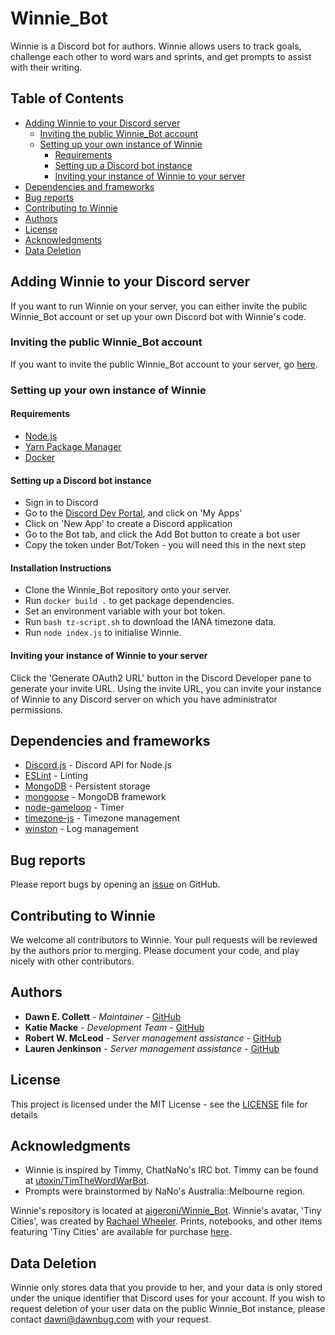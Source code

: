 # Winnie_Bot

Winnie is a Discord bot for authors.  Winnie allows users to track goals, challenge each other to word wars and sprints, and get prompts to assist with their writing.

## Table of Contents

* [Adding Winnie to your Discord server](#adding-winnie-to-your-discord-server)
  * [Inviting the public Winnie_Bot account](#inviting-the-public-winnie-bot-account)
  * [Setting up your own instance of Winnie](#setting-up-your-own-instance-of-winnie)
    * [Requirements](#requirements)
    * [Setting up a Discord bot instance](#setting-up-a-discord-bot-instance)
    * [Inviting your instance of Winnie to your server](#inviting-your-instance-of-winnie-to-your-server)
* [Dependencies and frameworks](#Dependencies-and-frameworks)
* [Bug reports](#bug-reports)
* [Contributing to Winnie](#contributing-to-winnie)
* [Authors](#authors)
* [License](#license)
* [Acknowledgments](#acknowledgments)
* [Data Deletion](#data-deletion)

## Adding Winnie to your Discord server

If you want to run Winnie on your server, you can either invite the public Winnie_Bot account or set up your own Discord bot with Winnie's code.

### Inviting the public Winnie_Bot account

If you want to invite the public Winnie_Bot account to your server, go [here](https://discordapp.com/api/oauth2/authorize?client_id=386676183791829002&permissions=0&scope=bot).

### Setting up your own instance of Winnie

#### Requirements

* [Node.js](https://nodejs.org/en/)
* [Yarn Package Manager](https://yarnpkg.com/)
* [Docker](https://www.docker.com/)

#### Setting up a Discord bot instance

* Sign in to Discord
* Go to the [Discord Dev Portal](https://discordapp.com/developers/), and click on 'My Apps'
* Click on 'New App' to create a Discord application
* Go to the Bot tab, and click the Add Bot button to create a bot user
* Copy the token under Bot/Token - you will need this in the next step

#### Installation Instructions

* Clone the Winnie_Bot repository onto your server.
* Run `docker build .` to get package dependencies.
* Set an environment variable with your bot token.
* Run `bash tz-script.sh` to download the IANA timezone data.
* Run `node index.js` to initialise Winnie.

#### Inviting your instance of Winnie to your server

Click the 'Generate OAuth2 URL' button in the Discord Developer pane to generate your invite URL.  Using the invite URL, you can invite your instance of Winnie to any Discord server on which you have administrator permissions.

## Dependencies and frameworks

* [Discord.js](https://discord.js.org) - Discord API for Node.js
* [ESLint](https://eslint.org/) - Linting
* [MongoDB](https://www.mongodb.com/) - Persistent storage
* [mongoose](http://mongoosejs.com/) - MongoDB framework
* [node-gameloop](https://www.npmjs.com/package/node-gameloop) - Timer
* [timezone-js](https://www.npmjs.com/package/timezone-js) - Timezone management
* [winston](https://www.npmjs.com/package/winston) - Log management

## Bug reports

Please report bugs by opening an [issue](https://github.com/lisushka/Winnie_Bot/issues) on GitHub.

## Contributing to Winnie

We welcome all contributors to Winnie.  Your pull requests will be reviewed by the authors prior to merging.  Please document your code, and play nicely with other contributors.

## Authors

* **Dawn E. Collett** - *Maintainer* - [GitHub](https://github.com/lisushka)
* **Katie Macke** - *Development Team* - [GitHub](https://github.com/asleepysheepy)
* **Robert W. McLeod** - *Server management assistance* - [GitHub](https://github.com/RobFaie)
* **Lauren Jenkinson** - *Server management assistance* - [GitHub](https://github.com/alxce)

## License

This project is licensed under the MIT License - see the [LICENSE](LICENSE) file for details

## Acknowledgments

* Winnie is inspired by Timmy, ChatNaNo's IRC bot.  Timmy can be found at [utoxin/TimTheWordWarBot](https://github.com/utoxin/TimTheWordWarBot).
* Prompts were brainstormed by NaNo's Australia::Melbourne region.

Winnie's repository is located at [aigeroni/Winnie_Bot](https://github.com/aigeroni/Winnie_Bot).
Winnie's avatar, 'Tiny Cities', was created by [Rachael Wheeler](http://www.rachaelw.com.au/).  Prints, notebooks, and other items featuring 'Tiny Cities' are available for purchase [here](https://www.redbubble.com/people/scorpiraw/works/33012468-tiny-cities).

## Data Deletion

Winnie only stores data that you provide to her, and your data is only stored under the unique identifier that Discord uses for your account.  If you wish to request deletion of your user data on the public Winnie_Bot instance, please contact dawn@dawnbug.com with your request.
